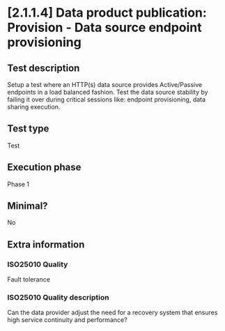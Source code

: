 
# [2.1.1.4] Data product publication: Provision - Data source endpoint provisioning
 
## Test description
Setup a test where an HTTP(s) data source provides Active/Passive endpoints in a load balanced fashion. Test the data source stability by failing it over during critical sessions like: endpoint provisioning, data sharing execution.
 
## Test type
Test
 
## Execution phase
Phase 1
 
## Minimal?
No
 
## Extra information
### ISO25010 Quality
Fault tolerance
### ISO25010 Quality description
Can the data provider adjust the need for a recovery system that ensures high service continuity and performance?
    